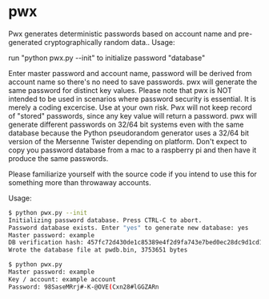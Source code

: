 # pwx
Pwx generates deterministic passwords based on account name and pre-generated cryptographically random data..
Usage:

run "python pwx.py --init" to initialize password "database"

Enter master password and account name, password will be derived from account name so there's no need to save passwords. pwx will generate the same password for distinct key values.
Please note that pwx is NOT intended to be used in scenarios where password security is essential. It is merely a coding excercise. Use at your own risk.
Pwx will not keep record of "stored" passwords, since any key value will return a password. pwx will generate different passwords on 32/64 bit systems even with the same database because the Python pseudorandom generator uses a 32/64 bit version of the Mersenne Twister depending on platform. Don't expect to copy you password database from a mac to a raspberry pi and then have it produce the same passwords.

Please familiarize yourself with the source code if you intend to use this for something more than throwaway accounts.

Usage:
```bash
$ python pwx.py --init
Initializing password database. Press CTRL-C to abort.
Password database exists. Enter "yes" to generate new database: yes
Master password: example
DB verification hash: 457fc72d430de1c85389e4f2d9fa743e7bed0ec28dc9d1cd16a640c0d5163d86
Wrote the database file at pwdb.bin, 3753651 bytes
```

```bash
$ python pwx.py
Master password: example
Key / account: example account
Password: 98SaseMRrj#-K-@OVE(Cxn28#lGGZARn
```
